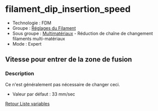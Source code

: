 # filament_dip_insertion_speed

* Technologie : FDM
* Groupe : [Réglages du Filament](../filament_settings/filament_settings.md)
* Sous groupe : [Multimatériaux](../filament_settings/filament_settings.md#multimatériaux) - Réduction de chaîne de changement filaments multi-matériaux
* Mode : Expert

## Vitesse pour entrer de la zone de fusion

### Description

Ce n'est généralement pas nécessaire de changer ceci.

* Valeur par défaut : 33 mm/sec
 
[Retour Liste variables](variable_list.md)